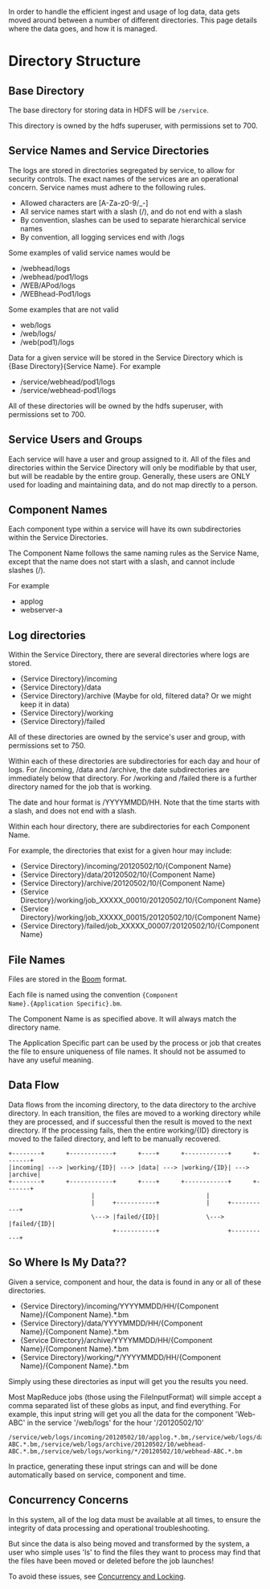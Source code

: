 In order to handle the efficient ingest and usage of log data, data gets moved around between a number of different directories.  This page details where the data goes, and how it is managed.

# Directory Structure

## Base Directory

The base directory for storing data in HDFS will be <code>/service</code>.

This directory is owned by the hdfs superuser, with permissions set to 700.

## Service Names and Service Directories

The logs are stored in directories segregated by service, to allow for security controls.  The exact names of the services are an operational concern.  Service names must adhere to the following rules.

- Allowed characters are [A-Za-z0-9/_-]
- All service names start with a slash (/), and do not end with a slash
- By convention, slashes can be used to separate hierarchical service names
- By convention, all logging services end with /logs

Some examples of valid service names would be

- /webhead/logs
- /webhead/pod1/logs
- /WEB/APod/logs
- /WEBhead-Pod1/logs

Some examples that are not valid

- web/logs
- /web/logs/
- /web(pod1)/logs

Data for a given service will be stored in the Service Directory which is {Base Directory}{Service Name}.  For example

- /service/webhead/pod1/logs
- /service/webhead-pod1/logs

All of these directories will be owned by the hdfs superuser, with permissions set to 700.

## Service Users and Groups

Each service will have a user and group assigned to it.  All of the files and directories within the Service Directory will only be modifiable by that user, but will be readable by the entire group.  Generally, these users are ONLY used for loading and maintaining data, and do not map directly to a person.

## Component Names

Each component type within a service will have its own subdirectories within the Service Directories.

The Component Name follows the same naming rules as the Service Name, except that the name does not start with a slash, and cannot include slashes (/).

For example

- applog
- webserver-a

## Log directories

Within the Service Directory, there are several directories where logs are stored.

- {Service Directory}/incoming
- {Service Directory}/data
- {Service Directory}/archive (Maybe for old, filtered data?  Or we might keep it in data)
- {Service Directory}/working
- {Service Directory}/failed

All of these directories are owned by the service's user and group, with permissions set to 750.

Within each of these directories are subdirectories for each day and hour of logs.  For /incoming, /data and /archive, the date subdirectories are immediately below that directory.  For /working and /failed there is a further directory named for the job that is working.

The date and hour format is /YYYYMMDD/HH.  Note that the time starts with a slash, and does not end with a slash.

Within each hour directory, there are subdirectories for each Component Name.

For example, the directories that exist for a given hour may include:

- {Service Directory}/incoming/20120502/10/{Component Name}
- {Service Directory}/data/20120502/10/{Component Name}
- {Service Directory}/archive/20120502/10/{Component Name}
- {Service Directory}/working/job_XXXXX_00010/20120502/10/{Component Name}
- {Service Directory}/working/job_XXXXX_00015/20120502/10/{Component Name}
- {Service Directory}/failed/job_XXXXX_00007/20120502/10/{Component Name}

## File Names

Files are stored in the [Boom](BoomFiles.md) format.

Each file is named using the convention <code>{Component Name}.{Application Specific}.bm</code>.

The Component Name is as specified above.  It will always match the directory name.

The Application Specific part can be used by the process or job that creates the file to ensure uniqueness of file names.  It should not be assumed to have any useful meaning.

## Data Flow
Data flows from the incoming directory, to the data directory to the archive directory.  In each transition, the files are moved to a working directory while they are processed, and if successful then the result is moved to the next directory.  If the processing fails, then the entire working/{ID} directory is moved to the failed directory, and left to be manually recovered.

```
+--------+      +------------+      +----+      +------------+      +-------+
|incoming| ---> |working/{ID}| ---> |data| ---> |working/{ID}| ---> |archive|
+--------+      +------------+      +----+      +------------+      +-------+
                       |                               |
                       |     +-----------+             |     +-----------+
                       \---> |failed/{ID}|             \---> |failed/{ID}|
                             +-----------+                   +-----------+
```

## So Where Is My Data??

Given a service, component and hour, the data is found in any or all of these directories.

- {Service Directory}/incoming/YYYYMMDD/HH/{Component Name}/{Component Name}.*.bm
- {Service Directory}/data/YYYYMMDD/HH/{Component Name}/{Component Name}.*.bm
- {Service Directory}/archive/YYYYMMDD/HH/{Component Name}/{Component Name}.*.bm
- {Service Directory}/working/\*/YYYYMMDD/HH/{Component Name}/{Component Name}.*.bm

Simply using these directories as input will get you the results you need.

Most MapReduce jobs (those using the FileInputFormat) will simple accept a comma separated list of these globs as input, and find everything.  For example, this input string will get you all the data for the component 'Web-ABC' in the service '/web/logs' for the hour '/20120502/10'

    /service/web/logs/incoming/20120502/10/applog.*.bm,/service/web/logs/data/20120502/10/webhead-ABC.*.bm,/service/web/logs/archive/20120502/10/webhead-ABC.*.bm,/service/web/logs/working/*/20120502/10/webhead-ABC.*.bm

In practice, generating these input strings can and will be done automatically based on service, component and time.

## Concurrency Concerns

In this system, all of the log data must be available at all times, to ensure the integrity of data processing and operational troubleshooting.

But since the data is also being moved and transformed by the system, a user who simple uses 'ls' to find the files they want to process may find that the files have been moved or deleted before the job launches!

To avoid these issues, see [Concurrency and Locking](Concurrency.md).
